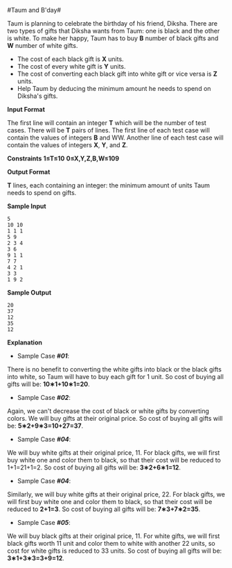 ﻿#Taum and B'day#

Taum is planning to celebrate the birthday of his friend, Diksha. There are two types of gifts that Diksha wants from Taum: one is black and the other is white. To make her happy, Taum has to buy **B** number of black gifts and **W** number of white gifts.
 
* The cost of each black gift is **X** units.
* The cost of every white gift is **Y** units.
* The cost of converting each black gift into white gift or vice versa is **Z** units.
* Help Taum by deducing the minimum amount he needs to spend on Diksha's gifts.

**Input Format**

The first line will contain an integer **T** which will be the number of test cases.
There will be **T** pairs of lines. The first line of each test case will contain the values of integers **B** and WW. Another line of each test case will contain the values of integers **X**, **Y**, and **Z**.

**Constraints** 
**1≤T≤10** 
**0≤X,Y,Z,B,W≤109**

**Output Format**

**T** lines, each containing an integer: the minimum amount of units Taum needs to spend on gifts.

**Sample Input**

    5
    10 10
    1 1 1
    5 9
    2 3 4
    3 6
    9 1 1
    7 7
    4 2 1
    3 3
    1 9 2

**Sample Output**

    20
    37
    12
    35
    12

**Explanation**

* Sample Case ***#01***: 

There is no benefit to converting the white gifts into black or the black gifts into white, so Taum will have to buy each gift for 1 unit. So cost of buying all gifts will be: **10∗1+10∗1=20**.

* Sample Case ***#02***: 

Again, we can't decrease the cost of black or white gifts by converting colors. We will buy gifts at their original price. So cost of buying all gifts will be: **5∗2+9∗3=10+27=37**.

* Sample Case ***#04***:  

We will buy white gifts at their original price, 11. For black gifts, we will first buy white one and color them to black, so that their cost will be reduced to 1+1=21+1=2. So cost of buying all gifts will be: **3∗2+6∗1=12**.

* Sample Case ***#04***:  

Similarly, we will buy white gifts at their original price, 22. For black gifts, we will first buy white one and color them to black, so that their cost will be reduced to **2+1=3**. So cost of buying all gifts will be: **7∗3+7∗2=35**.

* Sample Case ***#05***:

We will buy black gifts at their original price, 11. For white gifts, we will first black gifts worth 11 unit and color them to white with another 22 units, so cost for white gifts is reduced to 33 units. So cost of buying all gifts will be: **3∗1+3∗3=3+9=12**.